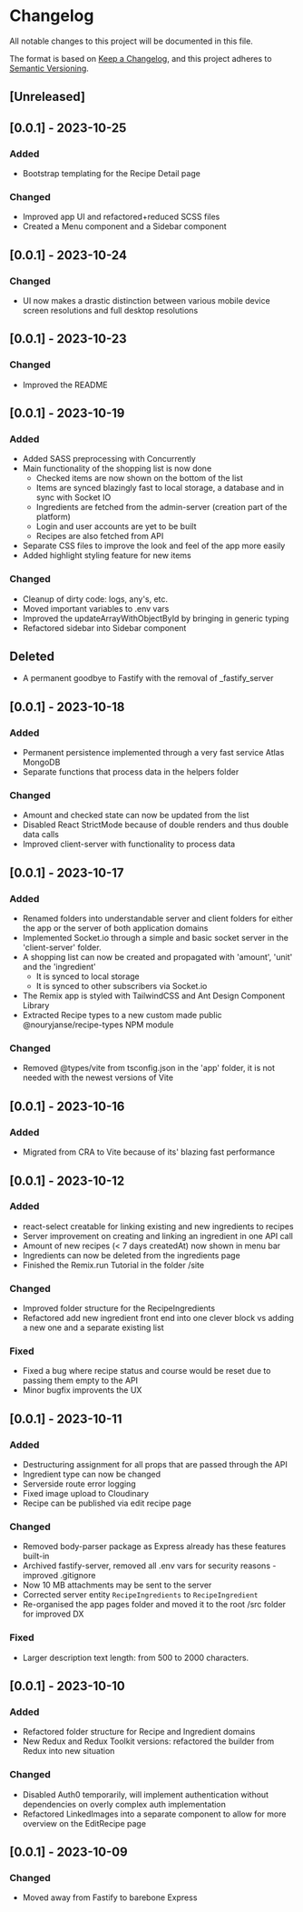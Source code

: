 # Changelog

All notable changes to this project will be documented in this file.

The format is based on [Keep a Changelog](https://keepachangelog.com/en/1.0.0/),
and this project adheres to [Semantic Versioning](https://semver.org/spec/v2.0.0.html).

## [Unreleased]

## [0.0.1] - 2023-10-25

### Added

- Bootstrap templating for the Recipe Detail page

### Changed

- Improved app UI and refactored+reduced SCSS files
- Created a Menu component and a Sidebar component

## [0.0.1] - 2023-10-24

### Changed

- UI now makes a drastic distinction between various mobile device screen resolutions and full desktop resolutions

## [0.0.1] - 2023-10-23

### Changed

- Improved the README

## [0.0.1] - 2023-10-19

### Added

- Added SASS preprocessing with Concurrently
- Main functionality of the shopping list is now done
  - Checked items are now shown on the bottom of the list
  - Items are synced blazingly fast to local storage, a database and in sync with Socket IO
  - Ingredients are fetched from the admin-server (creation part of the platform)
  - Login and user accounts are yet to be built
  - Recipes are also fetched from API
- Separate CSS files to improve the look and feel of the app more easily
- Added highlight styling feature for new items

### Changed

- Cleanup of dirty code: logs, any's, etc.
- Moved important variables to .env vars
- Improved the updateArrayWithObjectById by bringing in generic typing
- Refactored sidebar into Sidebar component

## Deleted

- A permanent goodbye to Fastify with the removal of \_fastify_server

## [0.0.1] - 2023-10-18

### Added

- Permanent persistence implemented through a very fast service Atlas MongoDB
- Separate functions that process data in the helpers folder

### Changed

- Amount and checked state can now be updated from the list
- Disabled React StrictMode because of double renders and thus double data calls
- Improved client-server with functionality to process data

## [0.0.1] - 2023-10-17

### Added

- Renamed folders into understandable server and client folders for either the app or the server of both application domains
- Implemented Socket.io through a simple and basic socket server in the 'client-server' folder.
- A shopping list can now be created and propagated with 'amount', 'unit' and the 'ingredient'
  - It is synced to local storage
  - It is synced to other subscribers via Socket.io
- The Remix app is styled with TailwindCSS and Ant Design Component Library
- Extracted Recipe types to a new custom made public @nouryjanse/recipe-types NPM module

### Changed

- Removed @types/vite from tsconfig.json in the 'app' folder, it is not needed with the newest versions of Vite

## [0.0.1] - 2023-10-16

### Added

- Migrated from CRA to Vite because of its' blazing fast performance

## [0.0.1] - 2023-10-12

### Added

- react-select creatable for linking existing and new ingredients to recipes
- Server improvement on creating and linking an ingredient in one API call
- Amount of new recipes (< 7 days createdAt) now shown in menu bar
- Ingredients can now be deleted from the ingredients page
- Finished the Remix.run Tutorial in the folder /site

### Changed

- Improved folder structure for the RecipeIngredients
- Refactored add new ingredient front end into one clever block vs adding a new one and a separate existing list

### Fixed

- Fixed a bug where recipe status and course would be reset due to passing them empty to the API
- Minor bugfix improvents the UX

## [0.0.1] - 2023-10-11

### Added

- Destructuring assignment for all props that are passed through the API
- Ingredient type can now be changed
- Serverside route error logging
- Fixed image upload to Cloudinary
- Recipe can be published via edit recipe page

### Changed

- Removed body-parser package as Express already has these features built-in
- Archived fastify-server, removed all .env vars for security reasons - improved .gitignore
- Now 10 MB attachments may be sent to the server
- Corrected server entity `RecipeIngredients` to `RecipeIngredient`
- Re-organised the app pages folder and moved it to the root /src folder for improved DX

### Fixed

- Larger description text length: from 500 to 2000 characters.

## [0.0.1] - 2023-10-10

### Added

- Refactored folder structure for Recipe and Ingredient domains
- New Redux and Redux Toolkit versions: refactored the builder from Redux into new situation

### Changed

- Disabled Auth0 temporarily, will implement authentication without dependencies on overly complex auth implementation
- Refactored LinkedImages into a separate component to allow for more overview on the EditRecipe page

## [0.0.1] - 2023-10-09

### Changed

- Moved away from Fastify to barebone Express
